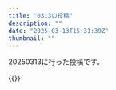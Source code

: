 ```yaml
---
title: "0313の投稿"
description: ""
date: "2025-03-13T15:31:39Z"
thumbnail: ""
---
```

20250313に行った投稿です。
<!--more-->
{{<othersns text="複製と学習を問題にするにはGoogle画像検索が、画風の模倣とかを問題にするには2次創作が巻き込まれるからなんか範囲を絞る定義が必要<br/>その場合でもdanbooruまでは止める理屈が無いけど" url="https://qunagi.qunagi.net/notice/ArzdYjOQ3t9mXfCbOC" screenname="jme/k.h" date="2025-03-12T23:04:48.000Z">}}
